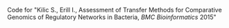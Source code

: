

Code for "Kilic S., Erill I., Assessment of Transfer Methods for Comparative Genomics of Regulatory Networks in Bacteria, _BMC Bioinformatics_ 2015"
